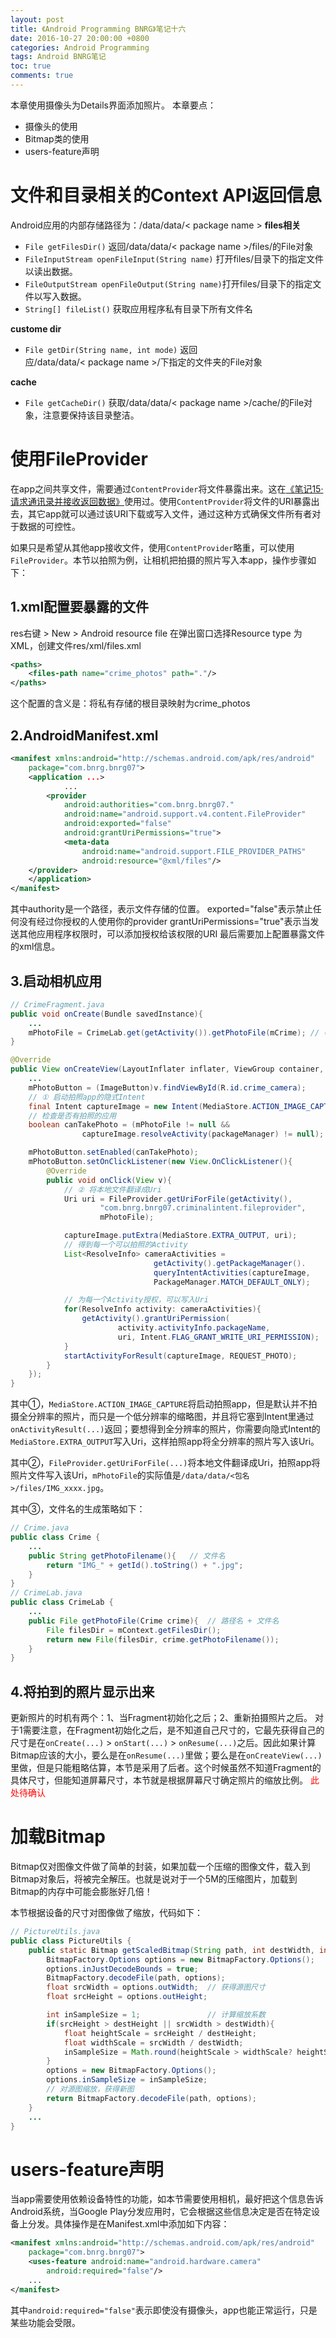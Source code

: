 ```yaml
---
layout: post
title: 《Android Programming BNRG》笔记十六
date: 2016-10-27 20:00:00 +0800
categories: Android Programming
tags: Android BNRG笔记
toc: true
comments: true
---
```

本章使用摄像头为Details界面添加照片。
本章要点：
- 摄像头的使用
- Bitmap类的使用
- users-feature声明
<!-- more -->

# 文件和目录相关的Context API返回信息
Android应用的内部存储路径为：/data/data/< package name >
**files相关**
- `File getFilesDir()` 返回/data/data/< package name >/files/的File对象
- `FileInputStream openFileInput(String name)` 打开files/目录下的指定文件以读出数据。
- `FileOutputStream openFileOutput(String name)`打开files/目录下的指定文件以写入数据。
- `String[] fileList()` 获取应用程序私有目录下所有文件名

**custome dir**
- `File getDir(String name, int mode)` 返回应/data/data/< package name >/下指定的文件夹的File对象

**cache**
- `File getCacheDir()` 获取/data/data/< package name >/cache/的File对象，注意要保持该目录整洁。

# 使用FileProvider
在app之间共享文件，需要通过`ContentProvider`将文件暴露出来。这在[《笔记15·请求通讯录并接收返回数据》](http://palanceli.com/2016/10/26/2017/1026AndroidProgrammingBNRG15/#请求通讯录并接收返回数据)使用过。使用`ContentProvider`将文件的URI暴露出去，其它app就可以通过该URI下载或写入文件，通过这种方式确保文件所有者对于数据的可控性。

如果只是希望从其他app接收文件，使用`ContentProvider`略重，可以使用`FileProvider`。本节以拍照为例，让相机把拍摄的照片写入本app，操作步骤如下：
## 1.xml配置要暴露的文件
res右键 > New > Android resource file 在弹出窗口选择Resource type 为XML，创建文件res/xml/files.xml
``` xml
<paths>
    <files-path name="crime_photos" path="."/>
</paths>
```
这个配置的含义是：将私有存储的根目录映射为crime_photos

## 2.AndroidManifest.xml
``` xml
<manifest xmlns:android="http://schemas.android.com/apk/res/android"
    package="com.bnrg.bnrg07">
    <application ...>
            ...
        <provider
            android:authorities="com.bnrg.bnrg07."
            android:name="android.support.v4.content.FileProvider"
            android:exported="false"
            android:grantUriPermissions="true">
            <meta-data
                android:name="android.support.FILE_PROVIDER_PATHS"
                android:resource="@xml/files"/>
	</provider>
    </application>
</manifest>
```
其中authority是一个路径，表示文件存储的位置。
exported="false"表示禁止任何没有经过你授权的人使用你的provider
grantUriPermissions="true"表示当发送其他应用程序权限时，可以添加授权给该权限的URI
最后需要加上配置暴露文件的xml信息。

## 3.启动相机应用
``` java
// CrimeFragment.java
public void onCreate(Bundle savedInstance){
    ...
    mPhotoFile = CrimeLab.get(getActivity()).getPhotoFile(mCrime); // ③
}

@Override
public View onCreateView(LayoutInflater inflater, ViewGroup container, Bundle savedInstance){
    ...
    mPhotoButton = (ImageButton)v.findViewById(R.id.crime_camera);
    // ① 启动拍照app的隐式Intent
    final Intent captureImage = new Intent(MediaStore.ACTION_IMAGE_CAPTURE);
    // 检查是否有拍照的应用
    boolean canTakePhoto = (mPhotoFile != null && 
                captureImage.resolveActivity(packageManager) != null);

    mPhotoButton.setEnabled(canTakePhoto);
    mPhotoButton.setOnClickListener(new View.OnClickListener(){
        @Override
        public void onClick(View v){
            // ② 将本地文件翻译成Uri
            Uri uri = FileProvider.getUriForFile(getActivity(),
                    "com.bnrg.bnrg07.criminalintent.fileprovider", 
                    mPhotoFile);

            captureImage.putExtra(MediaStore.EXTRA_OUTPUT, uri);
            // 得到每一个可以拍照的Activity
            List<ResolveInfo> cameraActivities = 
                                getActivity().getPackageManager().
                                queryIntentActivities(captureImage, 
                                PackageManager.MATCH_DEFAULT_ONLY);

            // 为每一个Activity授权，可以写入Uri
            for(ResolveInfo activity: cameraActivities){
                getActivity().grantUriPermission(
                        activity.activityInfo.packageName,
                        uri, Intent.FLAG_GRANT_WRITE_URI_PERMISSION);
            }
            startActivityForResult(captureImage, REQUEST_PHOTO);
        }
    });
}
```
其中①，`MediaStore.ACTION_IMAGE_CAPTURE`将启动拍照app，但是默认并不拍摄全分辨率的照片，而只是一个低分辨率的缩略图，并且将它塞到Intent里通过`onActivityResult(...)`返回；要想得到全分辨率的照片，你需要向隐式Intent的`MediaStore.EXTRA_OUTPUT`写入Uri，这样拍照app将全分辨率的照片写入该Uri。

其中②，`FileProvider.getUriForFile(...)`将本地文件翻译成Uri，拍照app将照片文件写入该Uri，`mPhotoFile`的实际值是`/data/data/<包名>/files/IMG_xxxx.jpg`。

其中③，文件名的生成策略如下：
``` java
// Crime.java
public class Crime {
    ...
    public String getPhotoFilename(){   // 文件名
        return "IMG_" + getId().toString() + ".jpg";
    }
}
// CrimeLab.java
public class CrimeLab {
    ...
    public File getPhotoFile(Crime crime){  // 路径名 + 文件名
        File filesDir = mContext.getFilesDir();
        return new File(filesDir, crime.getPhotoFilename());
    }
}
```

## 4.将拍到的照片显示出来
更新照片的时机有两个：1、当Fragment初始化之后；2、重新拍摄照片之后。
对于1需要注意，在Fragment初始化之后，是不知道自己尺寸的，它最先获得自己的尺寸是在`onCreate(...)` > `onStart(...)` > `onResume(...)`之后。因此如果计算Bitmap应该的大小，要么是在`onResume(...)`里做；要么是在`onCreateView(...)`里做，但是只能粗略估算，本节是采用了后者。这个时候虽然不知道Fragment的具体尺寸，但能知道屏幕尺寸，本节就是根据屏幕尺寸确定照片的缩放比例。
<font color=red>此处待确认</font>

# 加载Bitmap
Bitmap仅对图像文件做了简单的封装，如果加载一个压缩的图像文件，载入到Bitmap对象后，将被完全解压。也就是说对于一个5M的压缩图片，加载到Bitmap的内存中可能会膨胀好几倍！

本节根据设备的尺寸对图像做了缩放，代码如下：
``` java
// PictureUtils.java
public class PictureUtils {
    public static Bitmap getScaledBitmap(String path, int destWidth, int destHeight){
        BitmapFactory.Options options = new BitmapFactory.Options();
        options.inJustDecodeBounds = true;
        BitmapFactory.decodeFile(path, options);
        float srcWidth = options.outWidth;  // 获得源图尺寸
        float srcHeight = options.outHeight;

        int inSampleSize = 1;               // 计算缩放系数
        if(srcHeight > destHeight || srcWidth > destWidth){
            float heightScale = srcHeight / destHeight;
            float widthScale = srcWidth / destWidth;
            inSampleSize = Math.round(heightScale > widthScale? heightScale: widthScale);
        }
        options = new BitmapFactory.Options();
        options.inSampleSize = inSampleSize;
        // 对源图缩放，获得新图
        return BitmapFactory.decodeFile(path, options);
    }
    ...
}
```

# users-feature声明
当app需要使用依赖设备特性的功能，如本节需要使用相机，最好把这个信息告诉Android系统，当Google Play分发应用时，它会根据这些信息决定是否在特定设备上分发。具体操作是在Manifest.xml中添加如下内容：
``` xml
<manifest xmlns:android="http://schemas.android.com/apk/res/android"
    package="com.bnrg.bnrg07">
    <uses-feature android:name="android.hardware.camera"
        android:required="false"/>
    ...
</manifest>
```
其中`android:required="false"`表示即使没有摄像头，app也能正常运行，只是某些功能会受限。